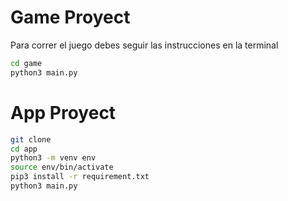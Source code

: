 # Game Proyect

Para correr el juego debes seguir las instrucciones en la terminal

```sh
cd game
python3 main.py
``` 


# App Proyect

```sh
git clone
cd app
python3 -m venv env
source env/bin/activate
pip3 install -r requirement.txt
python3 main.py
``` 
